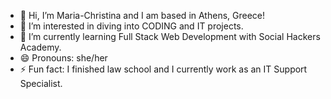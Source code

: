 - 👋 Hi, I’m Maria-Christina and I am based in Athens, Greece!
- 👀 I’m interested in diving into CODING and IT projects.
- 🌱 I’m currently learning Full Stack Web Development with Social Hackers Academy.
- 😄 Pronouns: she/her
- ⚡ Fun fact: I finished law school and I currently work as an IT Support Specialist. 

<!---
mxtamp/mxtamp is a ✨ special ✨ repository because its `README.md` (this file) appears on your GitHub profile.
You can click the Preview link to take a look at your changes.
--->
